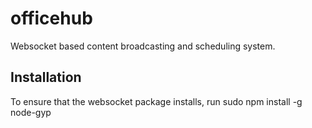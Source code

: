 # officehub

Websocket based content broadcasting and scheduling system.

## Installation
To ensure that the websocket package installs, run
 sudo npm install -g node-gyp
